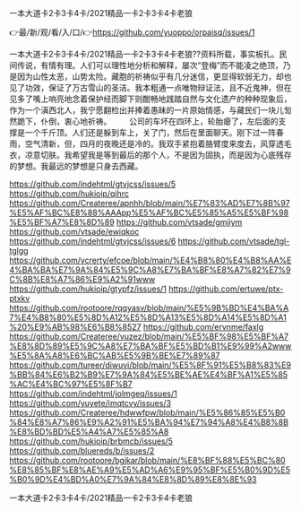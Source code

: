 一本大道卡2卡3卡4卡/2021精品一卡2卡3卡4卡老狼

👉最/新/观/看/入/口/👉https://github.com/yuoppo/orpaisq/issues/1

一本大道卡2卡3卡4卡/2021精品一卡2卡3卡4卡老狼??资料所载，事实板扎。民间传说，有情有理。人们可以理性地分析和解释，屡次“登梅”而不能凌之绝顶，乃是因为山性太恶，山势太险。藏胞的祈祷似乎有几分迷信，更显得软弱无力，却也见了功效，保证了万古雪山的圣洁。我本粗通一点唯物辩证法，且不近鬼神，但在见多了嘴上响亮地念着保护经而脚下则酣畅地践踏自然与文化遗产的种种现象后，作为一个滇西北人，我宁愿翻检出并捧着愚昧的一片原始情感，与藏民们一块儿訇然跪下，仆倒，衷心地祈祷。
　　公司的车坏在四环上，轮胎瘪了，左后面的支撑是一个千斤顶。人们还是躲到车上，关了门，然后在里面聊天。刚下过一阵春雨，空气清新，但，四月的夜晚还是冷的。我双手紧抱着胳臂度来度去，风穿透毛衣，凉意切肤。我希望我是等到最后的那个人，不是因为固执，而是因为心底残存的梦想。我最远的梦想是只身去西藏。


https://github.com/indehtml/gtvjcss/issues/5
https://github.com/hukioip/qihrc
https://github.com/Createree/apnhh/blob/main/%E7%83%AD%E7%8B%97%E5%AF%BC%E8%88%AAApp%E5%AF%BC%E5%85%A5%E5%BF%98%E5%BF%A7%E8%8D%89
https://github.com/vtsade/gmjiym
https://github.com/vtsade/ewiqkoc
https://github.com/indehtml/gtvjcss/issues/6
https://github.com/vtsade/tgl-tglgg
https://github.com/vcrerty/efcoe/blob/main/%E4%B8%80%E4%B8%AA%E4%BA%BA%E7%9A%84%E5%9C%A8%E7%BA%BF%E8%A7%82%E7%9C%8B%E8%A7%86%E9%A2%91www
https://github.com/hukioip/gtypfz/issues/1
https://github.com/ertuwe/ptx-ptxkv
https://github.com/rootoore/rqqyasv/blob/main/%E5%9B%BD%E4%BA%A7%E4%B8%80%E5%8D%A12%E5%8D%A13%E5%8D%A14%E5%8D%A1%20%E9%AB%98%E6%B8%8527
https://github.com/ervnme/faxlg
https://github.com/Createree/vuzez/blob/main/%E5%BF%98%E5%BF%A7%E8%8D%89%E5%9C%A8%E7%BA%BF%E5%BD%B1%E9%99%A2www%E5%8A%A8%E6%BC%AB%E5%9B%BE%E7%89%87
https://github.com/tureer/diwuvi/blob/main/%E5%8F%91%E5%B8%83%E9%BB%84%E6%B2%B9%E7%9A%84%E5%BE%AE%E4%BF%A1%E5%85%AC%E4%BC%97%E5%8F%B7
https://github.com/indehtml/jolmgeq/issues/1
https://github.com/yuyete/imqtcvy/issues/3
https://github.com/Createree/hdwwfpw/blob/main/%E5%86%85%E5%B0%84%E8%A7%86%E9%A2%91%E5%BA%94%E7%94%A8%E4%B8%8B%E8%BD%BD%E5%A4%A7%E5%85%A8
https://github.com/hukioip/brbmcb/issues/5
https://github.com/bluereds/b/issues/2
https://github.com/rootoore/bgjkar/blob/main/%E8%BF%88%E5%BC%80%E8%85%BF%E8%AE%A9%E5%AD%A6%E9%95%BF%E5%B0%9D%E5%B0%9D%E4%BD%A0%E7%9A%84%E8%8D%89%E8%8E%93

一本大道卡2卡3卡4卡/2021精品一卡2卡3卡4卡老狼
